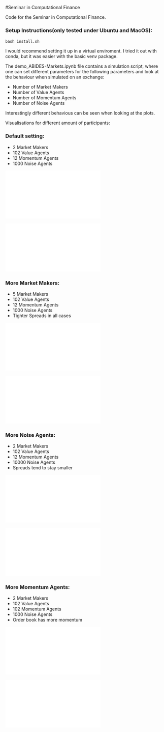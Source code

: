 #Seminar in Computational Finance

Code for the Seminar in Computational Finance.

### Setup Instructions(only tested under Ubuntu and MacOS):

```
bash install.sh
```

I would recommend setting it up in a virtual enviroment. I tried it out with conda, but it was easier with the basic venv package.

The demo_ABIDES-Markets.ipynb file contains a simulation script, where one can set different parameters for the following parameters and look at the behaviour when simulated on an exchange:

* Number of Market Makers
* Number of Value Agents
* Number of Momentum Agents
* Number of Noise Agents

Interestingly different behavious can be seen when looking at the plots.

Visualisations for different amount of participants:

### Default setting: 
* 2 Market Makers
* 102 Value Agents
* 12 Momentum Agents
* 1000 Noise Agents

![Standard Setting](plots/basicL1.pdf)

![Standard Setting](plots/basicL2.pdf)

### More Market Makers: 
* 5 Market Makers
* 102 Value Agents
*  12 Momentum Agents
*   1000 Noise Agents
* Tighter Spreads in all cases

![Standard Setting](plots/5_market_makerL1.pdf)

![Standard Setting](plots/5_market_makerL2.pdf)

### More Noise Agents: 
* 2 Market Makers
* 102 Value Agents
* 12 Momentum Agents
* 10000 Noise Agents
* Spreads tend to stay smaller

![Standard Setting](plots/10000_noisyL1.pdf)

![Standard Setting](plots/10000_noisyL2.pdf)

### More Momentum Agents: 
* 2 Market Makers
* 102 Value Agents
* 102 Momentum Agents
* 1000 Noise Agents
* Order book has more momentum

![Standard Setting](plots/momentum_agentsL1.pdf)

![Standard Setting](plots/momentum_agentsL2.pdf)
